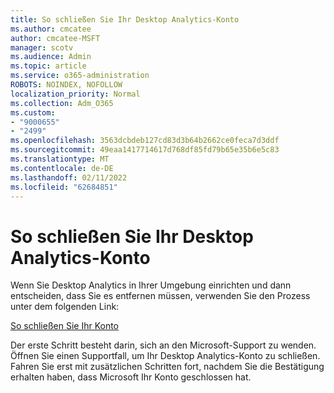 ```yaml
---
title: So schließen Sie Ihr Desktop Analytics-Konto
ms.author: cmcatee
author: cmcatee-MSFT
manager: scotv
ms.audience: Admin
ms.topic: article
ms.service: o365-administration
ROBOTS: NOINDEX, NOFOLLOW
localization_priority: Normal
ms.collection: Adm_O365
ms.custom:
- "9000655"
- "2499"
ms.openlocfilehash: 3563dcbdeb127cd83d3b64b2662ce0feca7d3ddf
ms.sourcegitcommit: 49eaa1417714617d768df85fd79b65e35b6e5c83
ms.translationtype: MT
ms.contentlocale: de-DE
ms.lasthandoff: 02/11/2022
ms.locfileid: "62684851"
---
```

# <a name="how-to-close-your-desktop-analytics-account"></a>So schließen Sie Ihr Desktop Analytics-Konto

Wenn Sie Desktop Analytics in Ihrer Umgebung einrichten und dann entscheiden, dass Sie es entfernen müssen, verwenden Sie den Prozess unter dem folgenden Link:

[So schließen Sie Ihr Konto](https://docs.microsoft.com/configmgr/desktop-analytics/account-close)

Der erste Schritt besteht darin, sich an den Microsoft-Support zu wenden. Öffnen Sie einen Supportfall, um Ihr Desktop Analytics-Konto zu schließen. Fahren Sie erst mit zusätzlichen Schritten fort, nachdem Sie die Bestätigung erhalten haben, dass Microsoft Ihr Konto geschlossen hat.